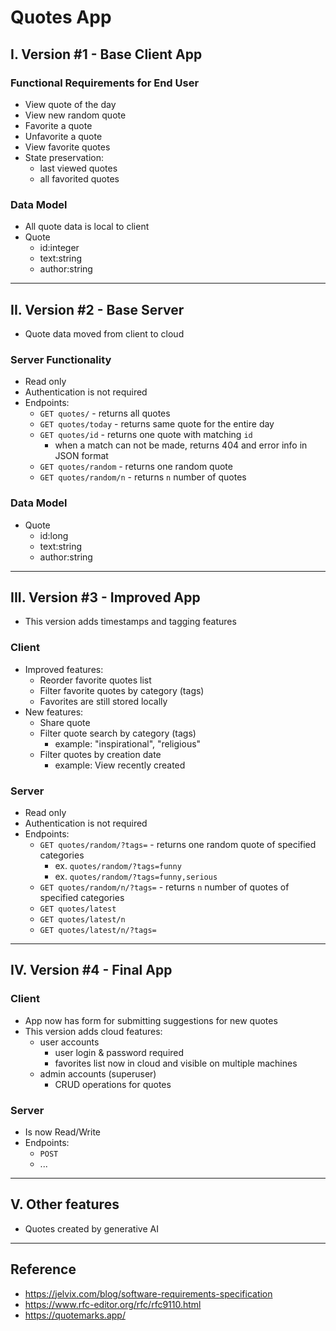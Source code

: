 # Quotes App

## I. Version #1 - Base Client App

### Functional Requirements for End User
  - View quote of the day
  - View new random quote
  - Favorite a quote
  - Unfavorite a quote
  - View favorite quotes
  - State preservation:
    - last viewed quotes
    - all favorited quotes

### Data Model
- All quote data is local to client
- Quote
  - id:integer
  - text:string
  - author:string
 
---

## II. Version #2 - Base Server 
- Quote data moved from client to cloud
  
### Server Functionality
- Read only
- Authentication is not required
- Endpoints:
  - `GET quotes/` - returns all quotes
  - `GET quotes/today` - returns same quote for the entire day
  - `GET quotes/id` - returns one quote with matching `id`
    - when a match can not be made, returns 404 and error info in JSON format
  - `GET quotes/random` - returns one random quote
  - `GET quotes/random/n` - returns `n` number of quotes

### Data Model
- Quote
  - id:long
  - text:string
  - author:string


---

## III. Version #3 - Improved App
- This version adds timestamps and tagging features

### Client
- Improved features:
  - Reorder favorite quotes list
  - Filter favorite quotes by category (tags)
  - Favorites are still stored locally
- New features:
  - Share quote
  - Filter quote search by category (tags)
    - example: "inspirational", "religious"
  - Filter quotes by creation date
    - example: View recently created

### Server
- Read only
- Authentication is not required
- Endpoints:
  - `GET quotes/random/?tags=` - returns one random quote of specified categories
    - ex. `quotes/random/?tags=funny`
    - ex. `quotes/random/?tags=funny,serious`
  - `GET quotes/random/n/?tags=` - returns `n` number of quotes of specified categories
  - `GET quotes/latest`
  - `GET quotes/latest/n`
  - `GET quotes/latest/n/?tags=`

---

## IV. Version #4 - Final App

### Client
- App now has form for submitting suggestions for new quotes
- This version adds cloud features:
  - user accounts
    - user login & password required
    - favorites list now in cloud and visible on multiple machines
  - admin accounts (superuser)
    - CRUD operations for quotes
   
### Server
- Is now Read/Write
- Endpoints:
  - `POST `
  - ...

--- 

## V. Other features
- Quotes created by generative AI

---

## Reference
- https://jelvix.com/blog/software-requirements-specification
- https://www.rfc-editor.org/rfc/rfc9110.html
- https://quotemarks.app/
